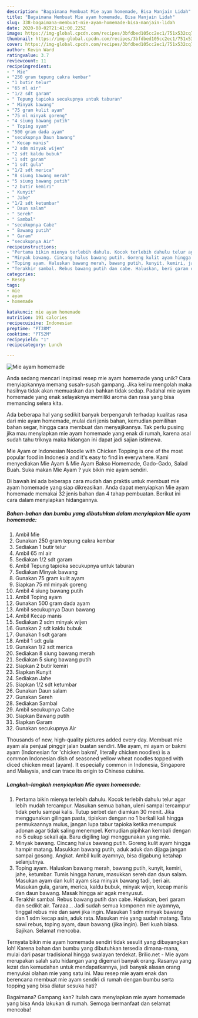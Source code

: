 ```yaml
---
description: "Bagaimana Membuat Mie ayam homemade, Bisa Manjain Lidah"
title: "Bagaimana Membuat Mie ayam homemade, Bisa Manjain Lidah"
slug: 338-bagaimana-membuat-mie-ayam-homemade-bisa-manjain-lidah
date: 2020-08-02T21:41:00.225Z
image: https://img-global.cpcdn.com/recipes/3bfdbed105cc2ec1/751x532cq70/mie-ayam-homemade-foto-resep-utama.jpg
thumbnail: https://img-global.cpcdn.com/recipes/3bfdbed105cc2ec1/751x532cq70/mie-ayam-homemade-foto-resep-utama.jpg
cover: https://img-global.cpcdn.com/recipes/3bfdbed105cc2ec1/751x532cq70/mie-ayam-homemade-foto-resep-utama.jpg
author: Kevin Ward
ratingvalue: 3.7
reviewcount: 11
recipeingredient:
- " Mie"
- "250 gram tepung cakra kembar"
- "1 butir telur"
- "65 ml air"
- "1/2 sdt garam"
- " Tepung tapioka secukupnya untuk taburan"
- " Minyak bawang"
- "75 gram kulit ayam"
- "75 ml minyak goreng"
- "4 siung bawang putih"
- " Toping ayam"
- "500 gram dada ayam"
- "secukupnya Daun bawang"
- " Kecap manis"
- "2 sdm minyak wijen"
- "2 sdt kaldu bubuk"
- "1 sdt garam"
- "1 sdt gula"
- "1/2 sdt merica"
- "8 siung bawang merah"
- "5 siung bawang putih"
- "2 butir kemiri"
- " Kunyit"
- " Jahe"
- "1/2 sdt ketumbar"
- " Daun salam"
- " Sereh"
- " Sambal"
- "secukupnya Cabe"
- " Bawang putih"
- " Garam"
- "secukupnya Air"
recipeinstructions:
- "Pertama bikin mienya terlebih dahulu. Kocok terlebih dahulu telur agar lebih mudah tercampur. Masukan semua bahan, uleni sampai tercampur tidak perlu sampai kalis. Tutup serbet dan diamkan 30 menit. Jika menggunakan gilingan pasta, tipiskan dengan no 1 berkali kali hingga permukaannya mulus, jangan lupa tabur tapioka ketika menumpuk adonan agar tidak saling menempel. Kemudian pipihkan kembali dengan no 5 cukup sekali aja. Baru digiling lagi menggunakan yang mie."
- "Minyak bawang. Cincang halus bawang putih. Goreng kulit ayam hingga hampir matang. Masukkan bawang putih, aduk aduk dan dijaga jangan sampai gosong. Angkat. Ambil kulit ayamnya, bisa digabung ketahap selanjutnya."
- "Toping ayam. Haluskan bawang merah, bawang putih, kunyit, kemiri, jahe, ketumbar. Tumis hingga harum, masukkan sereh dan daun salam. Masukan ayam dan kulit ayam sisa minyak bawang tadi, beri air. Masukan gula, garam, merica, kaldu bubuk, minyak wijen, kecap manis dan daun bawang. Masak hingga air agak menyusut."
- "Terakhir sambal. Rebus bawang putih dan cabe. Haluskan, beri garam dan sedikit air. Taraaa... Jadi sudah semua komponen mie ayamnya, tinggal rebus mie dan sawi jika ingin. Masukan 1 sdm minyak bawang dan 1 sdm kecap asin, aduk rata. Masukan mie yang sudah matang. Tata sawi rebus, toping ayam, daun bawang (jika ingin). Beri kuah biasa. Sajikan. Selamat mencoba."
categories:
- Resep
tags:
- mie
- ayam
- homemade

katakunci: mie ayam homemade 
nutrition: 191 calories
recipecuisine: Indonesian
preptime: "PT38M"
cooktime: "PT52M"
recipeyield: "1"
recipecategory: Lunch

---
```



![Mie ayam homemade](https://img-global.cpcdn.com/recipes/3bfdbed105cc2ec1/751x532cq70/mie-ayam-homemade-foto-resep-utama.jpg)

Anda sedang mencari inspirasi resep mie ayam homemade yang unik? Cara menyiapkannya memang susah-susah gampang. Jika keliru mengolah maka hasilnya tidak akan memuaskan dan bahkan tidak sedap. Padahal mie ayam homemade yang enak selayaknya memiliki aroma dan rasa yang bisa memancing selera kita.

Ada beberapa hal yang sedikit banyak berpengaruh terhadap kualitas rasa dari mie ayam homemade, mulai dari jenis bahan, kemudian pemilihan bahan segar, hingga cara membuat dan menyajikannya. Tak perlu pusing jika mau menyiapkan mie ayam homemade yang enak di rumah, karena asal sudah tahu triknya maka hidangan ini dapat jadi sajian istimewa.

Mie Ayam or Indonesian Noodle with Chicken Topping is one of the most popular food in Indonesia and it&#39;s easy to find in everywhere. Kami menyediakan Mie Ayam &amp; Mie Ayam Bakso Homemade, Gado-Gado, Salad Buah. Suka makan Mie Ayam ? yuk bikin mie ayam sendiri.


Di bawah ini ada beberapa cara mudah dan praktis untuk membuat mie ayam homemade yang siap dikreasikan. Anda dapat menyiapkan Mie ayam homemade memakai 32 jenis bahan dan 4 tahap pembuatan. Berikut ini cara dalam menyiapkan hidangannya.

<!--inarticleads1-->

##### Bahan-bahan dan bumbu yang dibutuhkan dalam menyiapkan Mie ayam homemade:

1. Ambil  Mie
1. Gunakan 250 gram tepung cakra kembar
1. Sediakan 1 butir telur
1. Ambil 65 ml air
1. Sediakan 1/2 sdt garam
1. Ambil  Tepung tapioka secukupnya untuk taburan
1. Sediakan  Minyak bawang
1. Gunakan 75 gram kulit ayam
1. Siapkan 75 ml minyak goreng
1. Ambil 4 siung bawang putih
1. Ambil  Toping ayam
1. Gunakan 500 gram dada ayam
1. Ambil secukupnya Daun bawang
1. Ambil  Kecap manis
1. Sediakan 2 sdm minyak wijen
1. Gunakan 2 sdt kaldu bubuk
1. Gunakan 1 sdt garam
1. Ambil 1 sdt gula
1. Gunakan 1/2 sdt merica
1. Sediakan 8 siung bawang merah
1. Sediakan 5 siung bawang putih
1. Siapkan 2 butir kemiri
1. Siapkan  Kunyit
1. Sediakan  Jahe
1. Siapkan 1/2 sdt ketumbar
1. Gunakan  Daun salam
1. Gunakan  Sereh
1. Sediakan  Sambal
1. Ambil secukupnya Cabe
1. Siapkan  Bawang putih
1. Siapkan  Garam
1. Gunakan secukupnya Air


Thousands of new, high-quality pictures added every day. Membuat mie ayam ala penjual pinggir jalan buatan sendiri. Mie ayam, mi ayam or bakmi ayam (Indonesian for &#39;chicken bakmi&#39;, literally chicken noodles) is a common Indonesian dish of seasoned yellow wheat noodles topped with diced chicken meat (ayam). It especially common in Indonesia, Singapore and Malaysia, and can trace its origin to Chinese cuisine. 

<!--inarticleads2-->

##### Langkah-langkah menyiapkan Mie ayam homemade:

1. Pertama bikin mienya terlebih dahulu. Kocok terlebih dahulu telur agar lebih mudah tercampur. Masukan semua bahan, uleni sampai tercampur tidak perlu sampai kalis. Tutup serbet dan diamkan 30 menit. Jika menggunakan gilingan pasta, tipiskan dengan no 1 berkali kali hingga permukaannya mulus, jangan lupa tabur tapioka ketika menumpuk adonan agar tidak saling menempel. Kemudian pipihkan kembali dengan no 5 cukup sekali aja. Baru digiling lagi menggunakan yang mie.
1. Minyak bawang. Cincang halus bawang putih. Goreng kulit ayam hingga hampir matang. Masukkan bawang putih, aduk aduk dan dijaga jangan sampai gosong. Angkat. Ambil kulit ayamnya, bisa digabung ketahap selanjutnya.
1. Toping ayam. Haluskan bawang merah, bawang putih, kunyit, kemiri, jahe, ketumbar. Tumis hingga harum, masukkan sereh dan daun salam. Masukan ayam dan kulit ayam sisa minyak bawang tadi, beri air. Masukan gula, garam, merica, kaldu bubuk, minyak wijen, kecap manis dan daun bawang. Masak hingga air agak menyusut.
1. Terakhir sambal. Rebus bawang putih dan cabe. Haluskan, beri garam dan sedikit air. Taraaa... Jadi sudah semua komponen mie ayamnya, tinggal rebus mie dan sawi jika ingin. Masukan 1 sdm minyak bawang dan 1 sdm kecap asin, aduk rata. Masukan mie yang sudah matang. Tata sawi rebus, toping ayam, daun bawang (jika ingin). Beri kuah biasa. Sajikan. Selamat mencoba.


Ternyata bikin mie ayam homemade sendiri tidak sesulit yang dibayangkan loh! Karena bahan dan bumbu yang dibutuhkan tersedia dimana-mana, mulai dari pasar tradisional hingga swalayan terdekat. Brilio.net - Mie ayam merupakan salah satu hidangan yang digemari banyak orang. Rasanya yang lezat dan kemudahan untuk mendapatkannya, jadi banyak alasan orang menyukai olahan mie yang satu ini. Mau resep mie ayam enak dan berencana membuat mie ayam sendiri di rumah dengan bumbu serta topping yang bisa diatur sesuka hati? 

Bagaimana? Gampang kan? Itulah cara menyiapkan mie ayam homemade yang bisa Anda lakukan di rumah. Semoga bermanfaat dan selamat mencoba!
